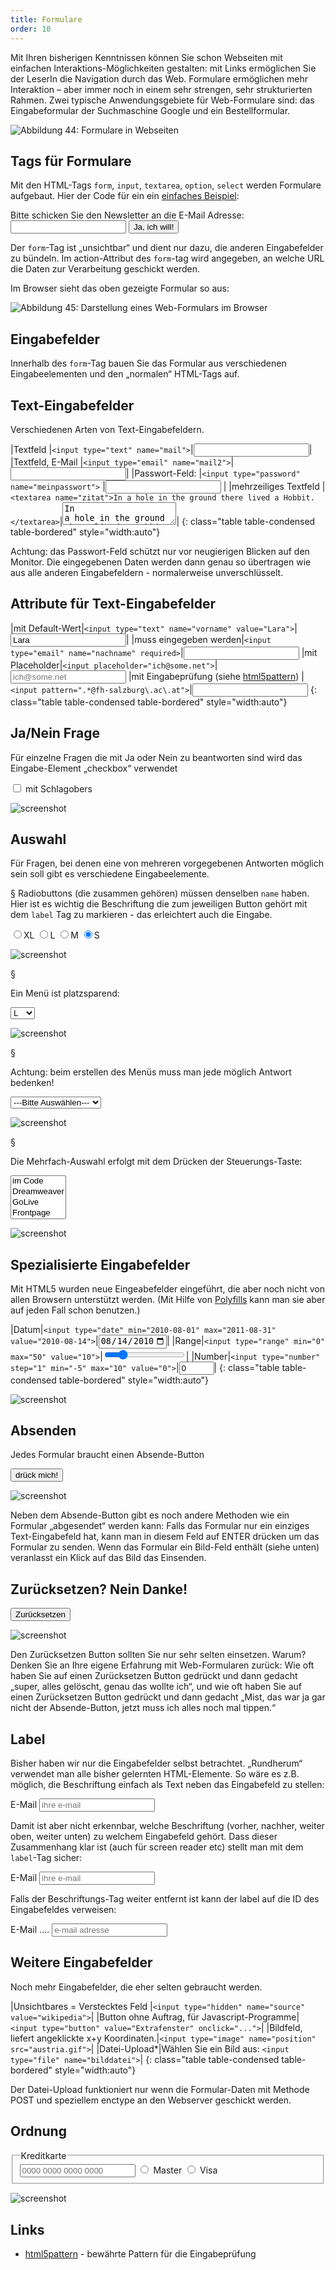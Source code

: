 ```yaml
---
title: Formulare
order: 10
---
```

Mit Ihren bisherigen Kenntnissen können Sie schon Webseiten mit einfachen
Interaktions-Möglichkeiten gestalten: mit Links ermöglichen Sie der LeserIn die
Navigation durch das Web. Formulare ermöglichen mehr Interaktion – aber immer
noch in einem sehr strengen, sehr strukturierten Rahmen. Zwei
typische Anwendungsgebiete für Web-Formulare sind: das Eingabeformular der
Suchmaschine Google und ein Bestellformular.
 
![Abbildung 44: Formulare in Webseiten](/images/formulare/formulare.png)

## Tags für Formulare

Mit den  HTML-Tags `form`, `input`, `textarea`, `option`, `select` werden
Formulare aufgebaut. Hier der Code für ein ein [einfaches Beispiel](/images/form.html):

<htmlcode caption="Einfaches Formular">
    <form method="get" action="bestellung.php">
      Bitte schicken Sie den Newsletter an die E-Mail Adresse:
      <input type="text"   name="email">
      <input type="submit" value="Ja, ich will!">
    </form>
</htmlcode>

Der `form`-Tag ist „unsichtbar“ und dient nur dazu, die anderen Eingabefelder zu bündeln. Im action-Attribut des `form`-tag wird angegeben, an welche URL die Daten zur Verarbeitung geschickt werden. 

Im Browser sieht das oben gezeigte Formular so aus:


![Abbildung 45: Darstellung eines Web-Formulars im Browser](/images/image176.png)

## Eingabefelder

Innerhalb des  `form`-Tag bauen Sie das Formular aus verschiedenen Eingabeelementen und den „normalen“ HTML-Tags auf. 


## Text-Eingabefelder

Verschiedenen Arten von Text-Eingabefeldern.

|Textfeld                 |`<input type="text" name="mail">`|<input type="text" name="mail">|
|Textfeld, E-Mail         |`<input type="email" name="mail2">`|<input type="email" name="mail2">|
|Passwort-Feld:           |`<input type="password" name="meinpasswort">` |<input type="password" name="meinpasswort"> |
|mehrzeiliges Textfeld    |`<textarea name="zitat">In a hole in the ground there lived a Hobbit.  </textarea>`|<textarea name="zitat">In a hole in the ground there lived a Hobbit.  </textarea>|
{: class="table table-condensed table-bordered" style="width:auto"}

Achtung: das Passwort-Feld schützt nur vor neugierigen Blicken auf den Monitor.
Die eingegebenen Daten werden dann genau so übertragen wie aus alle anderen
Eingabefeldern - normalerweise unverschlüsselt.

## Attribute für Text-Eingabefelder

|mit Default-Wert|`<input type="text" name="vorname" value="Lara">`|<input type="text" name="vorname" value="Lara">|
|muss eingegeben werden|`<input type="email" name="nachname" required>`|<input type="email" name="nachname" required>
|mit Placeholder|`<input placeholder="ich@some.net">`|<input type="email" name="mail" placeholder="ich@some.net">
|mit Eingabeprüfung (siehe [html5pattern](http://html5pattern.com/)) |`<input pattern=".*@fh-salzburg\.ac\.at">`|<input pattern=".*@fh-salzburg\.ac\.at">
{: class="table table-condensed table-bordered" style="width:auto"}


## Ja/Nein Frage

Für einzelne Fragen die mit Ja oder Nein zu beantworten sind wird das Eingabe-Element „checkbox“ verwendet

<htmlcode caption="Checkbox für Ja/Nein Frage">
<label><input type="checkbox" name="schlag"> mit Schlagobers</label>
</htmlcode>

![screenshot](/images/image186.png)

## Auswahl

Für Fragen, bei denen eine von mehreren vorgegebenen Antworten möglich sein soll gibt es verschiedene Eingabeelemente.

§
Radiobuttons (die zusammen gehören) müssen denselben `name` haben.
Hier ist es wichtig die Beschriftung die zum jeweiligen Button gehört
mit dem `label` Tag zu markieren - das erleichtert auch die Eingabe.

<htmlcode caption="Radiobuttons">
<label><input type="radio" name="size" value="XL">XL</label>
<label><input type="radio" name="size" value="L">L</label>
<label><input type="radio" name="size" value="M">M</label>
<label><input type="radio" name="size" value="S" checked>S</label>
</htmlcode>

![screenshot](/images/image188.png)

§

Ein Menü ist platzsparend:

<htmlcode caption="Menü mit select und option">
<select name="size2">
  <option>XL</option>
  <option selected>L</option>
  <option>M</option>
  <option>S</option>
</select>
</htmlcode>

![screenshot](/images/image190.png)

§

Achtung: beim erstellen des Menüs muss man jede möglich Antwort bedenken!

<htmlcode caption="Menü mit „leer“- Auswahl">
<select name="size3">
  <option>---Bitte Auswählen---</option>
  <option>XL</option>
  <option>L</option>
  <option>M</option>
  <option>S</option>
</select>
</htmlcode>

![screenshot](/images/image192.png)

§

Die Mehrfach-Auswahl erfolgt mit dem Drücken der Steuerungs-Taste:

<htmlcode caption="Liste - ermöglicht Mehrfach-Auswahl">
<select name="html" size="4" multiple>
  <option>im Code</option>
  <option>Dreamweaver</option>
  <option>GoLive</option>
  <option>Frontpage</option>
</select>
</htmlcode>

![screenshot](/images/image194.png)

## Spezialisierte Eingabefelder

Mit HTML5 wurden neue Eingeabefelder eingeführt, die aber noch nicht von allen
Browsern unterstützt werden. (Mit Hilfe von
[Polyfills](https://github.com/Modernizr/Modernizr/wiki/HTML5-Cross-Browser-Polyfills)
kann man sie aber auf jeden Fall schon benutzen.)

|Datum|`<input type="date" min="2010-08-01" max="2011-08-31" value="2010-08-14">`|<input type="date" min="2010-08-01" max="2011-08-31" value="2010-08-14">|
|Range|`<input type="range" min="0" max="50" value="10">`|<input type="range" min="0" max="50" value="10">|
|Number|`<input type="number" step="1" min="-5" max="10" value="0">`|<input type="number" step="1" min="-5" max="10" value="0">|
{: class="table table-condensed table-bordered" style="width:auto"}

![screenshot](/images/special.png)

## Absenden

Jedes Formular braucht einen Absende-Button

<htmlcode caption="Absende-Button">
<input type="submit" value="drück mich!">
</htmlcode>

![screenshot](/images/image196.png)

Neben dem Absende-Button gibt es noch andere Methoden wie ein Formular „abgesendet“ werden kann: Falls das Formular nur ein einziges Text-Eingabefeld hat, kann man in diesem Feld auf ENTER drücken um das Formular zu senden. Wenn das Formular ein Bild-Feld enthält (siehe unten) veranlasst ein Klick auf das Bild das Einsenden. 

## Zurücksetzen? Nein Danke!

<htmlcode caption="Zurück: bitte nicht verwenden">
<input type="reset"  value="Zurücksetzen">
</htmlcode>

![screenshot](/images/image198.png)

Den Zurücksetzen Button sollten Sie nur sehr selten einsetzen. Warum? Denken Sie an Ihre eigene Erfahrung mit Web-Formularen zurück: Wie oft haben Sie auf einen Zurücksetzen Button gedrückt und dann gedacht „super, alles gelöscht, genau das wollte ich“, und wie oft haben Sie auf einen Zurücksetzen Button gedrückt und dann gedacht „Mist, das war ja gar nicht der Absende-Button, jetzt muss ich alles noch mal tippen.“

## Label

Bisher haben wir nur die Eingabefelder selbst betrachtet. „Rundherum“ verwendet
man alle bisher gelernten HTML-Elemente. So wäre es z.B. möglich, die
Beschriftung einfach als Text neben das Eingabefeld zu stellen:

<htmlcode caption="Formularfeld ohne Label">
E-Mail <input type="text" name="mail" placeholder="ihre e-mail">
</htmlcode>

Damit ist aber nicht erkennbar, welche Beschriftung (vorher, nachher, weiter oben, weiter unten) zu welchem Eingabefeld gehört. Dass dieser Zusammenhang klar ist (auch für screen reader etc) stellt man mit dem `label`-Tag sicher:

<htmlcode caption="Formularfeld mit Label">
<label>E-Mail <input type="text" name="mail" placeholder="ihre e-mail"></label>
</htmlcode>

Falls der Beschriftungs-Tag weiter entfernt ist kann der label auf die ID des Eingabefeldes verweisen:

<htmlcode caption="Formularfeld mit entferntem Label">
<label for="mail">E-Mail</label> 
....
<input type="text" name="mail" id="mail" placeholder="e-mail adresse">
</htmlcode>

## Weitere Eingabefelder

Noch mehr Eingabefelder, die eher selten gebraucht werden.


|Unsichtbares = Verstecktes Feld |`<input type="hidden" name="source" value="wikipedia">`|
|Button ohne Auftrag, für Javascript-Programme|`<input type="button" value="Extrafenster" onclick="...">`|
|Bildfeld, liefert angeklickte x+y Koordinaten.|`<input type="image" name="position" src="austria.gif">`|
|Datei-Upload*|Wählen Sie ein Bild aus: `<input type="file" name="bilddatei">`|
{: class="table table-condensed table-bordered" style="width:auto"}

Der Datei-Upload funktioniert nur wenn die Formular-Daten mit Methode POST und
speziellem enctype an den Webserver geschickt werden.

## Ordnung

<htmlcode caption="Visuelle Zusammenfassung mehrer Felder: fieldset + legend">
<fieldset>
  <legend>Kreditkarte</legend>
  <input name="nr" placeholder="0000 0000 0000 0000">
  <label><input type="radio" name="kk" value="Master"> Master</label>
  <label><input type="radio" name="kk" value="Visa"> Visa </label>
</fieldset>
</htmlcode>

![screenshot](/images/fieldset.png)

## Links


* [html5pattern](http://html5pattern.com/) - bewährte Pattern für die Eingabeprüfung
